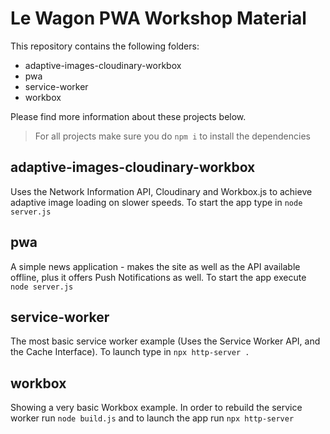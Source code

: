 # Le Wagon PWA Workshop Material

This repository contains the following folders:

* adaptive-images-cloudinary-workbox
* pwa
* service-worker
* workbox

Please find more information about these projects below.

> For all projects make sure you do `npm i` to install the dependencies

## adaptive-images-cloudinary-workbox

Uses the Network Information API, Cloudinary and Workbox.js to achieve adaptive image loading on slower speeds. To start the app type in `node server.js`

## pwa
A simple news application - makes the site as well as the API available offline, plus it offers Push Notifications as well. To start the app execute `node server.js`

## service-worker
The most basic service worker example (Uses the Service Worker API, and the Cache Interface). To launch type in `npx http-server .`

## workbox
Showing a very basic Workbox example. In order to rebuild the service worker run `node build.js` and to launch the app run `npx http-server`
